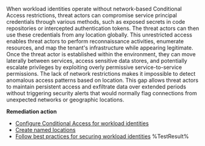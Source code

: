 When workload identities operate without network-based Conditional Access restrictions, threat actors can compromise service principal credentials through various methods, such as exposed secrets in code repositories or intercepted authentication tokens. The threat actors can then use these credentials from any location globally. This unrestricted access enables threat actors to perform reconnaissance activities, enumerate resources, and map the tenant's infrastructure while appearing legitimate. Once the threat actor is established within the environment, they can move laterally between services, access sensitive data stores, and potentially escalate privileges by exploiting overly permissive service-to-service permissions. The lack of network restrictions makes it impossible to detect anomalous access patterns based on location. This gap allows threat actors to maintain persistent access and exfiltrate data over extended periods without triggering security alerts that would normally flag connections from unexpected networks or geographic locations. 

**Remediation action**

- [Configure Conditional Access for workload identities](https://learn.microsoft.com/en-us/entra/identity/conditional-access/workload-identity?wt.mc_id=zerotrustrecommendations_automation_content_cnl_csasci)
- [Create named locations](https://learn.microsoft.com/en-us/entra/identity/conditional-access/concept-assignment-network?wt.mc_id=zerotrustrecommendations_automation_content_cnl_csasci)
- [Follow best practices for securing workload identities](https://learn.microsoft.com/en-us/entra/workload-id/workload-identities-overview?wt.mc_id=zerotrustrecommendations_automation_content_cnl_csasci)<!--- Results --->
%TestResult%
